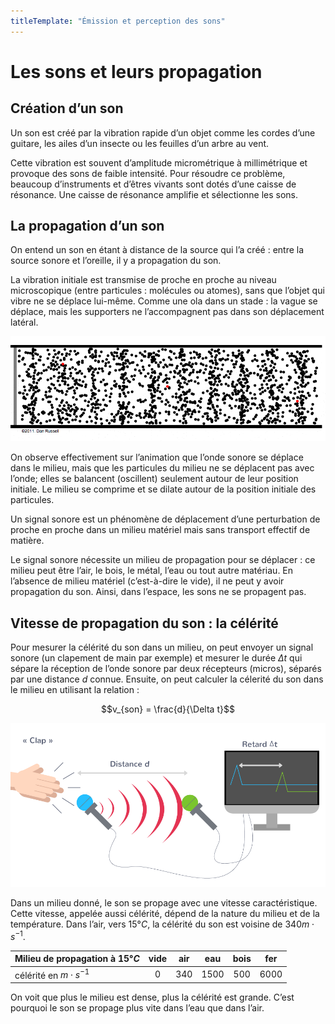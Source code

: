 ```yaml
---
titleTemplate: "Émission et perception des sons"
---
```


# Les sons et leurs propagation

## Création d’un son

Un son est créé par la vibration rapide d’un objet comme les cordes d’une guitare, les ailes d’un insecte ou les feuilles d’un arbre au vent.

Cette vibration est souvent d’amplitude micrométrique à millimétrique et provoque des sons de faible intensité. Pour résoudre ce problème, beaucoup d’instruments et d’êtres vivants sont dotés d’une caisse de résonance. Une caisse de résonance amplifie et sélectionne les sons.

## La propagation d’un son

On entend un son en étant à distance de la source qui l’a créé : entre la source sonore et l’oreille, il y a propagation du son.

La vibration initiale est transmise de proche en proche au niveau microscopique (entre particules : molécules ou atomes), sans que l’objet qui vibre ne se déplace lui-même. Comme une ola dans un stade : la vague se déplace, mais les supporters ne l’accompagnent pas dans son déplacement latéral.

![propagation d’une onde](/images/cours/onde-sonore.gif "Propagation d’une onde sonore. [Source<IconExternalLink />](https://www.acs.psu.edu/drussell/demos.html)")

On observe effectivement sur l’animation que l’onde sonore se déplace dans le milieu, mais que les particules du milieu ne se déplacent pas avec l’onde; elles se balancent (oscillent) seulement autour de leur position initiale. Le milieu se comprime et se dilate autour de la position initiale des particules.

Un signal sonore est un phénomène de déplacement d’une perturbation de proche en proche dans un milieu matériel mais sans transport effectif de matière.

Le signal sonore nécessite un milieu de propagation pour se déplacer : ce milieu peut être l’air, le bois, le métal, l’eau ou tout autre matériau. En l’absence de milieu matériel (c’est-à-dire le vide), il ne peut y avoir propagation du son. Ainsi, dans l’espace, les sons ne se propagent pas.

## Vitesse de propagation du son : la célérité

Pour mesurer la célérité du son dans un milieu, on peut envoyer un signal sonore (un clapement de main par exemple) et mesurer le durée $\Delta t$ qui sépare la réception de l’onde sonore par deux récepteurs (micros), séparés par une distance $d$ connue. Ensuite, on peut calculer la célerité du son dans le milieu en utilisant la relation :

$$v_{son} = \frac{d}{\Delta t}$$

![protocole de mesure de la vitesse du son](/images/cours/mesure-vitesse-son.png "Protocole de mesure de la vitesse du son. [Source<IconExternalLink />](https://www.kartable.fr/ressources/physique-chimie/cours/lemission-dun-son/49898)")

Dans un milieu donné, le son se propage avec une vitesse caractéristique. Cette vitesse, appelée aussi célérité, dépend de la nature du milieu et de la température. Dans l’air, vers $15 °C$, la célérité du son est voisine de $340 m⋅s^{-1}$.

| Milieu de propagation à $15°C$ | vide  |  air  |  eau   | bois  |  fer   |
| ------------------------------ | :---: | :---: | :----: | :---: | :----: |
| célérité en $m⋅s^{-1}$         |  $0$  | $340$ | $1500$ | $500$ | $6000$ |

On voit que plus le milieu est dense, plus la célérité est grande. C’est pourquoi le son se propage plus vite dans l’eau que dans l’air.
